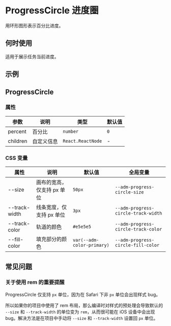 # ProgressCircle 进度圈

用环形图形表示百分比进度。

## 何时使用

适用于展示任务当前进度。

## 示例

<code src="./demos/demo1.tsx"></code>

## ProgressCircle

### 属性

| 参数     | 说明       | 类型              | 默认值 |
| -------- | ---------- | ----------------- | ------ |
| percent  | 百分比     | `number`          | `0`    |
| children | 自定义信息 | `React.ReactNode` | -      |

### CSS 变量

| 属性          | 说明                       | 默认值                     | 全局变量                            |
| ------------- | -------------------------- | -------------------------- | ----------------------------------- |
| --size        | 画布的宽高，仅支持 px 单位 | `50px`                     | `--adm-progress-circle-size`        |
| --track-width | 线条宽度，仅支持 px 单位   | `3px`                      | `--adm-progress-circle-track-width` |
| --track-color | 轨道的颜色                 | `#e5e5e5`                  | `--adm-progress-circle-track-color` |
| --fill-color  | 填充部分的颜色             | `var(--adm-color-primary)` | `--adm-progress-circle-fill-color`  |

## 常见问题

### 关于使用 rem 的重要提醒

ProgressCircle 仅支持 `px` 单位，因为在 Safari 下非 `px` 单位会出现样式 bug。

所以如果你的项目中使用了 rem 布局，那么编译时对样式的预处理会导致默认的 `--size` 和 `--track-width` 的单位变为 `rem`，从而很可能在 iOS 设备中会出现 bug。解决方法是在项目中手动将 `--size` 和 `--track-width` 设置回 `px` 单位。
